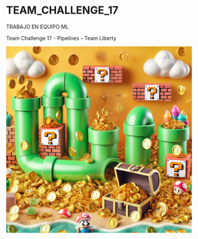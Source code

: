 # TEAM_CHALLENGE_17
TRABAJO EN EQUIPO ML


Team Challenge 17 - Pipelines - Team Liberty

![Resultados](/src/results_notebook/foto_notebook.png)